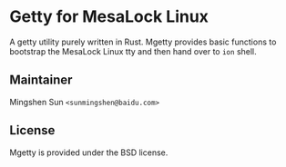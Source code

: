 # Getty for MesaLock Linux

A getty utility purely written in Rust. Mgetty provides
basic functions to bootstrap the MesaLock Linux tty and
then hand over to `ion` shell.

## Maintainer

Mingshen Sun `<sunmingshen@baidu.com>`

## License

Mgetty is provided under the BSD license.
